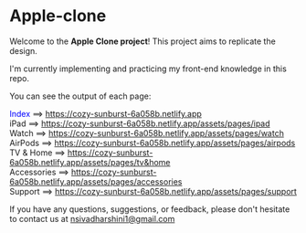 # Apple-clone

Welcome to the <b> Apple Clone project</b>! This project aims to replicate the design.

I'm currently implementing and practicing my front-end knowledge in this repo.



You can see the output of each page:

<span style="color:blue;">Index </span>  ==> https://cozy-sunburst-6a058b.netlify.app <br>
iPad ==> https://cozy-sunburst-6a058b.netlify.app/assets/pages/ipad <br>
Watch ==> https://cozy-sunburst-6a058b.netlify.app/assets/pages/watch <br>
AirPods ==> https://cozy-sunburst-6a058b.netlify.app/assets/pages/airpods <br>
TV & Home ==> https://cozy-sunburst-6a058b.netlify.app/assets/pages/tv&home <br>
Accessories ==> https://cozy-sunburst-6a058b.netlify.app/assets/pages/accessories <br>
Support ==> https://cozy-sunburst-6a058b.netlify.app/assets/pages/support <br>







If you have any questions, suggestions, or feedback, please don't hesitate to contact us at nsivadharshini1@gmail.com
